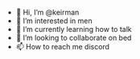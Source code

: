 - 👋 Hi, I’m @keirman
- 👀 I’m interested in men
- 🌱 I’m currently learning how to talk
- 💞️ I’m looking to collaborate on bed
- 📫 How to reach me discord 

<!---
keirman/keirman is a ✨ special ✨ repository because its `README.md` (this file) appears on your GitHub profile.
You can click the Preview link to take a look at your changes.
--->
